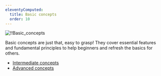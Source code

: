 ```yaml
---
eleventyComputed:
  title: Basic concepts
  order: 10
---
```

![!!Basic_concepts](https://webdevolutions.azureedge.net/docs/en/rdm/windows/RDMWin6192.jpg) 

Basic concepts are just that, easy to grasp! They cover essential features and fundamental principles to help beginners and refresh the basics for others.

* [Intermediate concepts](/rdm/windows/concepts/intermediate-concepts/)
* [Advanced concepts](/rdm/windows/concepts/advanced-concepts/)
